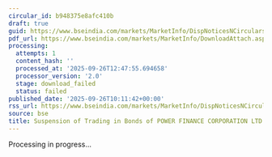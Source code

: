 ```yaml
---
circular_id: b948375e8afc410b
draft: true
guid: https://www.bseindia.com/markets/MarketInfo/DispNoticesNCirculars.aspx?Noticeid={67BECC4A-0ECC-4515-B657-9DEFDC18957F}&noticeno=20250926-22&dt=09/26/2025&icount=22&totcount=50&flag=0
pdf_url: https://www.bseindia.com/markets/MarketInfo/DownloadAttach.aspx?id=20250926-22&attachedId=
processing:
  attempts: 1
  content_hash: ''
  processed_at: '2025-09-26T12:47:55.694658'
  processor_version: '2.0'
  stage: download_failed
  status: failed
published_date: '2025-09-26T10:11:42+00:00'
rss_url: https://www.bseindia.com/markets/MarketInfo/DispNoticesNCirculars.aspx?Noticeid={67BECC4A-0ECC-4515-B657-9DEFDC18957F}&noticeno=20250926-22&dt=09/26/2025&icount=22&totcount=50&flag=0
source: bse
title: Suspension of Trading in Bonds of POWER FINANCE CORPORATION LTD
---
```


Processing in progress...